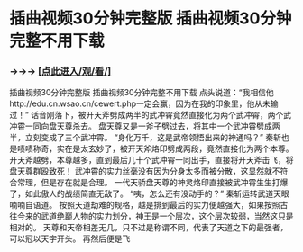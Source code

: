 # 插曲视频30分钟完整版 插曲视频30分钟完整不用下载

### →→→ <a href="http://3t3e.com/index.html">[点此进入/观/看/]</a>

插曲视频30分钟完整版 插曲视频30分钟完整不用下载
点头说道：“我相信他http://edu.cn.wsao.cn/cewert.php一定会赢，因为在我的印象里，他从未输过！”
    话音刚落下，被开天斧劈成两半的武冲霄竟然直接化为两个武冲霄，两个武冲霄一同向盘天尊杀去。
    盘天尊又是一斧子劈过去，将其中一个武冲霄劈成两半，立刻变成了三个武冲霄。
    “身化万千，这是武帝领悟出来的神通吗？”
    秦斩也是啧啧称奇，实在是太玄妙了，被开天斧烙印劈成两段，竟然直接化为两个本尊。
    开天斧越劈，本尊越多，直到最后几十个武冲霄一同出手，直接将开天斧击飞，将盘天尊群殴致死！
    武冲霄的实力丝毫没有因为分身太多而被分散，这显然就不符合常理，但是存在就是合理。
    一代天骄盘天尊的神灵烙印直接被武冲霄生生打爆了，如此傲人的战绩简直无敌了。
    “咦，怎么还有没动手的？”
    秦斩运转武道天眼喃喃自语道。
    按照天道劫难的规格，越是排到最后的实力便越强大，如果按照古往今来的武道绝巅人物的实力划分，神王是一个层次，这个层次较弱，当然这只是相对的。
    天尊和天帝相差无几，只不过是称谓不同，代表了天道之下的最强者，可以冠以天字开头。
    再然后便是飞
